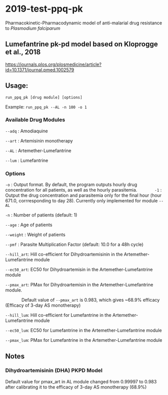 # 2019-test-ppq-pk

Pharmacokinetic-Pharmacodynamic model of anti-malarial drug resistance to *Plasmodium falciparum*

## Lumefantrine pk-pd model based on Kloprogge et al., 2018
https://journals.plos.org/plosmedicine/article?id=10.1371/journal.pmed.1002579

## Usage:
 `run_ppq_pk [drug module] [options]`

Example: `run_ppq_pk --AL -n 100 -o 1`


### Available Drug Modules

`--adq`     : Amodiaquine

`--art`     : Artemisinin monotherapy

`--AL`      : Artemether-Lumefantrine 

`--lum`     : Lumefantrine

### Options

`-o`        : Output format. By default, the program outputs hourly drug concentration for all patients, as well as the hourly parasitemia. 
&nbsp;&nbsp;&nbsp;&nbsp;&nbsp;&nbsp;&nbsp;&nbsp;&nbsp;&nbsp;&nbsp;&nbsp; `-1` :  Output the drug concentration and parasitemia only for the final hour (hour 671.0, corrresponding to day 28). Currently only implemented for module `--AL`

`-n`        : Number of patients (default: 1)

`--age`     : Age of patients

`--weight`  : Weight of patients

`--pmf`     : Parasite Multiplication Factor (default: 10.0 for a 48h cycle)


`--hill_art`: Hill co-efficient for Dihydroartemisinin in the Artemether-Lumefantrine module

`--ec50_art`: EC50 for Dihydroartemisin in the Artemether-Lumefantrine module

`--pmax_art`: PMax for Dihydroartemisin in the Artemether-Lumefantrine module. 

&nbsp;&nbsp;&nbsp;&nbsp;&nbsp;&nbsp;&nbsp;&nbsp;&nbsp;&nbsp;&nbsp;&nbsp; Default value of `--pmax_art` is 0.983, which gives ~68.9% efficacy (Efficacy of 3-day AS monotherapy) 

`--hill_lum`: Hill co-efficient for Lumefantrine in the Artemether-Lumefantrine module

`--ec50_lum`: EC50 for Lumefantrine in the Artemether-Lumefantrine module

`--pmax_lum`: PMax for Lumefantrine in the Artemether-Lumefantrine module

## Notes

### Dihydroartemisinin (DHA) PKPD Model

Default value for pmax_art in AL module changed from 0.99997 to 0.983 after calibrating it to the efficacy of 3-day AS monotherapy  (68.9%)

